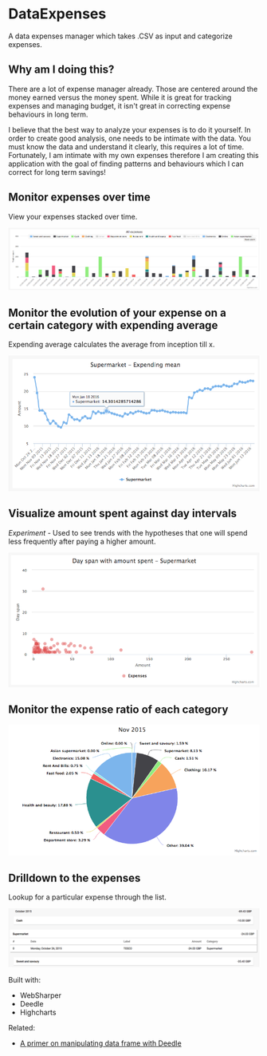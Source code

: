 # DataExpenses

A data expenses manager which takes .CSV as input and categorize expenses.

## Why am I doing this?

There are a lot of expense manager already.
Those are centered around the money earned versus the money spent.
While it is great for tracking expenses and managing budget, it isn't great in correcting expense behaviours in long term.

I believe that the best way to analyze your expenses is to do it yourself.
In order to create good analysis, one needs to be intimate with the data.
You must know the data and understand it clearly, this requires a lot of time.
Fortunately, I am intimate with my own expenses therefore I am creating this application with the goal of finding patterns and behaviours which I can correct for long term savings!

## Monitor expenses over time

View your expenses stacked over time.

![bar](https://raw.githubusercontent.com/Kimserey/DataExpenses/master/img/bar.png)

## Monitor the evolution of your expense on a certain category with expending average

Expending average calculates the average from inception till x.

![spline](https://raw.githubusercontent.com/Kimserey/DataExpenses/master/img/spline.png)

## Visualize amount spent against day intervals

_Experiment -_ Used to see trends with the hypotheses that one will spend less frequently after paying a higher amount.

![scatter](https://raw.githubusercontent.com/Kimserey/DataExpenses/master/img/scatter.png)

## Monitor the expense ratio of each category

![pie](https://raw.githubusercontent.com/Kimserey/DataExpenses/master/img/pie.png)

## Drilldown to the expenses

Lookup for a particular expense through the list.

![table](https://raw.githubusercontent.com/Kimserey/DataExpenses/master/img/table.png)

Built with:
 - WebSharper
 - Deedle
 - Highcharts

Related:
 - [A primer on manipulating data frame with Deedle](https://kimsereyblog.blogspot.co.uk/2016/04/a-primer-on-manipulating-data-frame.html)

